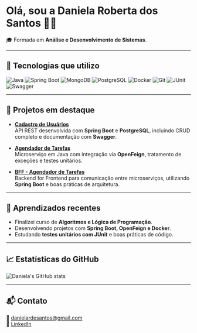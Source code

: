 # Olá, sou a Daniela Roberta dos Santos 👩‍💻

🎓 Formada em **Análise e Desenvolvimento de Sistemas**.

---

## 🔧 Tecnologias que utilizo
![Java](https://img.shields.io/badge/Java-ED8B00?style=flat&logo=java&logoColor=white)
![Spring Boot](https://img.shields.io/badge/Spring%20Boot-6DB33F?style=flat&logo=spring&logoColor=white)
![MongoDB](https://img.shields.io/badge/MongoDB-47A248?style=flat&logo=mongodb&logoColor=white)
![PostgreSQL](https://img.shields.io/badge/PostgreSQL-336791?style=flat&logo=postgresql&logoColor=white)
![Docker](https://img.shields.io/badge/Docker-2496ED?style=flat&logo=docker&logoColor=white)
![Git](https://img.shields.io/badge/Git-F05032?style=flat&logo=git&logoColor=white)
![JUnit](https://img.shields.io/badge/JUnit-25A162?style=flat&logo=junit5&logoColor=white)
![Swagger](https://img.shields.io/badge/Swagger-85EA2D?style=flat&logo=swagger&logoColor=black)

---

## 📂 Projetos em destaque

- **[Cadastro de Usuários](https://github.com/Danniesantos/usuario)**  
  API REST desenvolvida com **Spring Boot** e **PostgreSQL**, incluindo CRUD completo e documentação com **Swagger**.

- **[Agendador de Tarefas](https://github.com/Danniesantos/agendador-tarefas)**  
  Microserviço em Java com integração via **OpenFeign**, tratamento de exceções e testes unitários.

- **[BFF - Agendador de Tarefas](https://github.com/Danniesantos/bff-agendador-tarefas)**  
  Backend for Frontend para comunicação entre microserviços, utilizando **Spring Boot** e boas práticas de arquitetura.

---

## 🚀 Aprendizados recentes
- Finalizei curso de **Algoritmos e Lógica de Programação**.  
- Desenvolvendo projetos com **Spring Boot, OpenFeign e Docker**.  
- Estudando **testes unitários com JUnit** e boas práticas de código.

---

## 📈 Estatísticas do GitHub
![Daniela's GitHub stats](https://github-readme-stats.vercel.app/api?username=Danniesantos&show_icons=true&theme=dark)

---

## 📬 Contato
📧 danielardesantos@gmail.com  
🔗 [LinkedIn](https://www.linkedin.com/in/daniela-santos-49b434222/)
